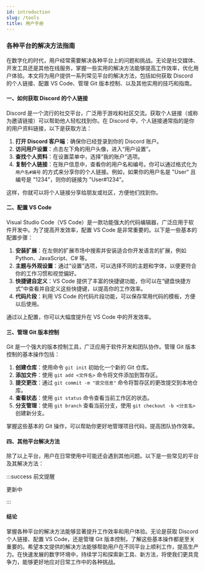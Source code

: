 ```yaml
---
id: introduction
slug: /tools
title: 用户手册
---
```


### 各种平台的解决方法指南

在数字化的时代，用户经常需要解决各种平台上的问题和挑战。无论是社交媒体、开发工具还是其他在线服务，掌握一些实用的解决方法能够提高工作效率，优化用户体验。本文将为用户提供一系列常见平台的解决方法，包括如何获取 Discord 的个人链接、配置 VS Code、管理 Git 版本控制、以及其他实用的技巧和指南。

#### 一、如何获取 Discord 的个人链接

Discord 是一个流行的社交平台，广泛用于游戏和社区交流。获取个人链接（或称为邀请链接）可以帮助他人轻松找到你。在 Discord 中，个人链接通常指的是你的用户资料链接，以下是获取方法：

1. **打开 Discord 客户端**：确保你已经登录到你的 Discord 账户。
2. **访问用户设置**：点击左下角的用户头像，进入“用户设置”。
3. **查找个人资料**：在设置菜单中，选择“我的账户”选项。
4. **复制个人链接**：在账户信息中，查看你的用户名和编号。你可以通过格式化为 `用户名#编号` 的方式来分享你的个人链接。例如，如果你的用户名是 "User" 且编号是 "1234"，则你的链接为 "User#1234"。

这样，你就可以将个人链接分享给朋友或社区，方便他们找到你。

#### 二、配置 VS Code

Visual Studio Code（VS Code）是一款功能强大的代码编辑器，广泛应用于软件开发中。为了提高开发效率，配置 VS Code 是非常重要的。以下是一些基本的配置步骤：

1. **安装扩展**：在左侧的扩展市场中搜索并安装适合你开发语言的扩展，例如 Python、JavaScript、C# 等。
2. **主题与外观设置**：通过“设置”选项，可以选择不同的主题和字体，以便更符合你的工作习惯和视觉偏好。
3. **快捷键自定义**：VS Code 提供了丰富的快捷键功能，你可以在“键盘快捷方式”中查看并自定义这些快捷键，以提高你的工作效率。
4. **代码片段**：利用 VS Code 的代码片段功能，可以保存常用代码的模板，方便以后使用。

通过以上配置，你可以大幅度提升在 VS Code 中的开发效率。

#### 三、管理 Git 版本控制

Git 是一个强大的版本控制工具，广泛应用于软件开发和团队协作。管理 Git 版本控制的基本操作包括：

1. **创建仓库**：使用命令 `git init` 初始化一个新的 Git 仓库。
2. **添加文件**：使用 `git add <文件名>` 命令将文件添加到暂存区。
3. **提交更改**：通过 `git commit -m "提交信息"` 命令将暂存区的更改提交到本地仓库。
4. **查看状态**：使用 `git status` 命令查看当前工作区的状态。
5. **分支管理**：使用 `git branch` 查看当前分支，使用 `git checkout -b <分支名>` 创建新分支。

掌握这些基本的 Git 操作，可以帮助你更好地管理项目代码，提高团队协作效率。

#### 四、其他平台解决方法

除了以上平台，用户在日常使用中可能还会遇到其他问题。以下是一些常见的平台及其解决方法：

:::success 前文提醒

更新中

::: 

#### 结论

掌握各种平台的解决方法能够显著提升工作效率和用户体验。无论是获取 Discord 个人链接、配置 VS Code，还是管理 Git 版本控制，了解这些基本操作都是至关重要的。希望本文提供的解决方法能够帮助用户在不同平台上顺利工作，提高生产力。在快速发展的数字环境中，持续学习和探索新工具、新方法，将使我们更具竞争力，能够更好地应对日常工作中的各种挑战。